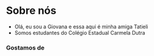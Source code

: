 # Sobre nós 
- Olá, eu sou a Giovana e essa aqui é minha amiga Tatieli
- Somos estudantes do Colégio Estadual Carmela Dutra 

### Gostamos de 
